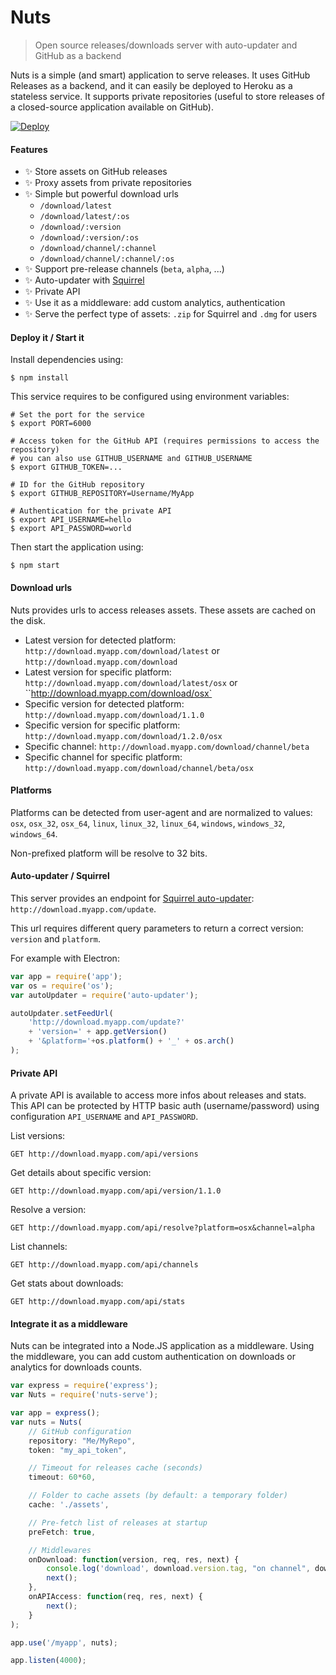 # Nuts

> Open source releases/downloads server with auto-updater and GitHub as a backend

Nuts is a simple (and smart) application to serve releases. It uses GitHub Releases as a backend, and it can easily be deployed to Heroku as a stateless service. It supports private repositories (useful to store releases of a closed-source application available on GitHub).

[![Deploy](https://www.herokucdn.com/deploy/button.png)](https://heroku.com/deploy)

#### Features

- :sparkles: Store assets on GitHub releases
- :sparkles: Proxy assets from private repositories
- :sparkles: Simple but powerful download urls
    - `/download/latest`
    - `/download/latest/:os`
    - `/download/:version`
    - `/download/:version/:os`
    - `/download/channel/:channel`
    - `/download/channel/:channel/:os`
- :sparkles: Support pre-release channels (`beta`, `alpha`, ...)
- :sparkles: Auto-updater with [Squirrel](https://github.com/Squirrel)
- :sparkles: Private API
- :sparkles: Use it as a middleware: add custom analytics, authentication
- :sparkles: Serve the perfect type of assets: `.zip` for Squirrel and `.dmg` for users

#### Deploy it / Start it

Install dependencies using:

```
$ npm install
```

This service requires to be configured using environment variables:

```
# Set the port for the service
$ export PORT=6000

# Access token for the GitHub API (requires permissions to access the repository)
# you can also use GITHUB_USERNAME and GITHUB_USERNAME
$ export GITHUB_TOKEN=...

# ID for the GitHub repository
$ export GITHUB_REPOSITORY=Username/MyApp

# Authentication for the private API
$ export API_USERNAME=hello
$ export API_PASSWORD=world
```

Then start the application using:

```
$ npm start
```

#### Download urls

Nuts provides urls to access releases assets. These assets are cached on the disk.

* Latest version for detected platform: `http://download.myapp.com/download/latest` or `http://download.myapp.com/download`
* Latest version for specific platform: `http://download.myapp.com/download/latest/osx` or ``http://download.myapp.com/download/osx`
* Specific version for detected platform: `http://download.myapp.com/download/1.1.0`
* Specific version for specific platform: `http://download.myapp.com/download/1.2.0/osx`
* Specific channel: `http://download.myapp.com/download/channel/beta`
* Specific channel for specific platform: `http://download.myapp.com/download/channel/beta/osx`

#### Platforms

Platforms can be detected from user-agent and are normalized to values: `osx`, `osx_32`, `osx_64`, `linux`, `linux_32`, `linux_64`, `windows`, `windows_32`, `windows_64`.

Non-prefixed platform will be resolve to 32 bits.

#### Auto-updater / Squirrel

This server provides an endpoint for [Squirrel auto-updater](https://github.com/atom/electron/blob/master/docs/api/auto-updater.md): `http://download.myapp.com/update`.

This url requires different query parameters to return a correct version: `version` and `platform`.

For example with Electron:

```js
var app = require('app');
var os = require('os');
var autoUpdater = require('auto-updater');

autoUpdater.setFeedUrl(
    'http://download.myapp.com/update?'
    + 'version=' + app.getVersion()
    + '&platform='+os.platform() + '_' + os.arch()
);
```

#### Private API

A private API is available to access more infos about releases and stats. This API can be protected by HTTP basic auth (username/password) using configuration `API_USERNAME` and `API_PASSWORD`.

List versions:

```
GET http://download.myapp.com/api/versions
```

Get details about specific version:

```
GET http://download.myapp.com/api/version/1.1.0
```

Resolve a version:

```
GET http://download.myapp.com/api/resolve?platform=osx&channel=alpha
```

List channels:

```
GET http://download.myapp.com/api/channels
```

Get stats about downloads:

```
GET http://download.myapp.com/api/stats
```

#### Integrate it as a middleware

Nuts can be integrated into a Node.JS application as a middleware. Using the middleware, you can add custom authentication on downloads or analytics for downloads counts.

```js
var express = require('express');
var Nuts = require('nuts-serve');

var app = express();
var nuts = Nuts(
    // GitHub configuration
    repository: "Me/MyRepo",
    token: "my_api_token",

    // Timeout for releases cache (seconds)
    timeout: 60*60,

    // Folder to cache assets (by default: a temporary folder)
    cache: './assets',

    // Pre-fetch list of releases at startup
    preFetch: true,

    // Middlewares
    onDownload: function(version, req, res, next) {
        console.log('download', download.version.tag, "on channel", download.version.channel, "for", download.platform.type);
        next();
    },
    onAPIAccess: function(req, res, next) {
        next();
    }
);

app.use('/myapp', nuts);

app.listen(4000);
```

